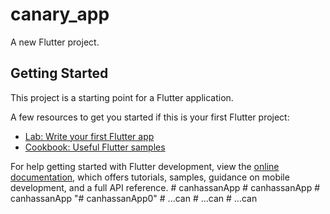 # canary_app

A new Flutter project.

## Getting Started

This project is a starting point for a Flutter application.

A few resources to get you started if this is your first Flutter project:

- [Lab: Write your first Flutter app](https://docs.flutter.dev/get-started/codelab)
- [Cookbook: Useful Flutter samples](https://docs.flutter.dev/cookbook)

For help getting started with Flutter development, view the
[online documentation](https://docs.flutter.dev/), which offers tutorials,
samples, guidance on mobile development, and a full API reference.
#   c a n h a s s a n A p p  
 #   c a n h a s s a n A p p  
 #   c a n h a s s a n A p p  
 "# canhassanApp0" 
#   . . . c a n  
 #   . . . c a n  
 #   . . . c a n  
 